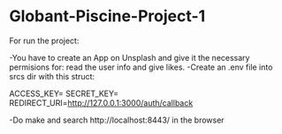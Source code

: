 # Globant-Piscine-Project-1

For run the project:

-You have to create an App on Unsplash and give it the necessary permisions for: read the user info and give likes.
-Create an .env file into srcs dir with this struct:

ACCESS_KEY=
SECRET_KEY=
REDIRECT_URI=http://127.0.0.1:3000/auth/callback

-Do make and search http://localhost:8443/ in the browser
